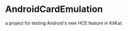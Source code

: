 AndroidCardEmulation
====================

a project for testing Android's new HCE feature in KitKat.
